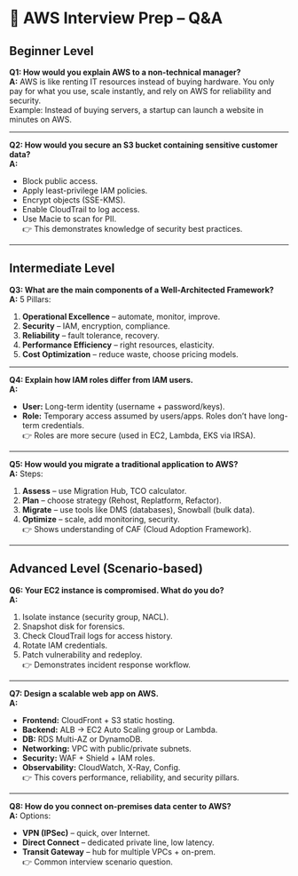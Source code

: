 # 💼 AWS Interview Prep – Q&A

## Beginner Level

**Q1: How would you explain AWS to a non-technical manager?**  
**A:** AWS is like renting IT resources instead of buying hardware. You only pay for what you use, scale instantly, and rely on AWS for reliability and security.  
Example: Instead of buying servers, a startup can launch a website in minutes on AWS.

---

**Q2: How would you secure an S3 bucket containing sensitive customer data?**  
**A:**  
- Block public access.  
- Apply least-privilege IAM policies.  
- Encrypt objects (SSE-KMS).  
- Enable CloudTrail to log access.  
- Use Macie to scan for PII.  
👉 This demonstrates knowledge of security best practices.

---

## Intermediate Level

**Q3: What are the main components of a Well-Architected Framework?**  
**A:** 5 Pillars:  
1. **Operational Excellence** – automate, monitor, improve.  
2. **Security** – IAM, encryption, compliance.  
3. **Reliability** – fault tolerance, recovery.  
4. **Performance Efficiency** – right resources, elasticity.  
5. **Cost Optimization** – reduce waste, choose pricing models.  

---

**Q4: Explain how IAM roles differ from IAM users.**  
**A:**  
- **User:** Long-term identity (username + password/keys).  
- **Role:** Temporary access assumed by users/apps. Roles don’t have long-term credentials.  
👉 Roles are more secure (used in EC2, Lambda, EKS via IRSA).

---

**Q5: How would you migrate a traditional application to AWS?**  
**A:** Steps:  
1. **Assess** – use Migration Hub, TCO calculator.  
2. **Plan** – choose strategy (Rehost, Replatform, Refactor).  
3. **Migrate** – use tools like DMS (databases), Snowball (bulk data).  
4. **Optimize** – scale, add monitoring, security.  
👉 Shows understanding of CAF (Cloud Adoption Framework).

---

## Advanced Level (Scenario-based)

**Q6: Your EC2 instance is compromised. What do you do?**  
**A:**  
1. Isolate instance (security group, NACL).  
2. Snapshot disk for forensics.  
3. Check CloudTrail logs for access history.  
4. Rotate IAM credentials.  
5. Patch vulnerability and redeploy.  
👉 Demonstrates incident response workflow.

---

**Q7: Design a scalable web app on AWS.**  
**A:**  
- **Frontend:** CloudFront + S3 static hosting.  
- **Backend:** ALB → EC2 Auto Scaling group or Lambda.  
- **DB:** RDS Multi-AZ or DynamoDB.  
- **Networking:** VPC with public/private subnets.  
- **Security:** WAF + Shield + IAM roles.  
- **Observability:** CloudWatch, X-Ray, Config.  
👉 This covers performance, reliability, and security pillars.

---

**Q8: How do you connect on-premises data center to AWS?**  
**A:** Options:  
- **VPN (IPSec)** – quick, over Internet.  
- **Direct Connect** – dedicated private line, low latency.  
- **Transit Gateway** – hub for multiple VPCs + on-prem.  
👉 Common interview scenario question.
